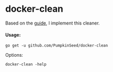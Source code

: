 # docker-clean

Based on the [guide](https://gist.github.com/bastman/5b57ddb3c11942094f8d0a97d461b430), I implement this cleaner.

#### Usage:

```
go get -u github.com/PumpkinSeed/docker-clean
```

Options:

```
docker-clean -help
```
